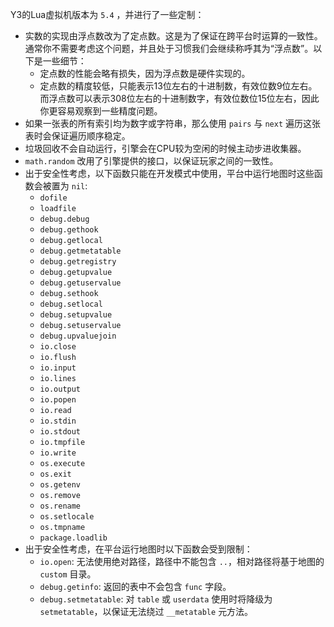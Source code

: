 Y3的Lua虚拟机版本为 `5.4` ，并进行了一些定制：

* 实数的实现由浮点数改为了定点数。这是为了保证在跨平台时运算的一致性。通常你不需要考虑这个问题，并且处于习惯我们会继续称呼其为“浮点数”。以下是一些细节：
    + 定点数的性能会略有损失，因为浮点数是硬件实现的。
    + 定点数的精度较低，只能表示13位左右的十进制数，有效位数9位左右。而浮点数可以表示308位左右的十进制数字，有效位数位15位左右，因此你更容易观察到一些精度问题。
* 如果一张表的所有索引均为数字或字符串，那么使用 `pairs` 与 `next` 遍历这张表时会保证遍历顺序稳定。
* 垃圾回收不会自动运行，引擎会在CPU较为空闲的时候主动步进收集器。
* `math.random` 改用了引擎提供的接口，以保证玩家之间的一致性。
* 出于安全性考虑，以下函数只能在开发模式中使用，平台中运行地图时这些函数会被置为 `nil`:
    + `dofile`
    + `loadfile`
    + `debug.debug`
    + `debug.gethook`
    + `debug.getlocal`
    + `debug.getmetatable`
    + `debug.getregistry`
    + `debug.getupvalue`
    + `debug.getuservalue`
    + `debug.sethook`
    + `debug.setlocal`
    + `debug.setupvalue`
    + `debug.setuservalue`
    + `debug.upvaluejoin`
    + `io.close`
    + `io.flush`
    + `io.input`
    + `io.lines`
    + `io.output`
    + `io.popen`
    + `io.read`
    + `io.stdin`
    + `io.stdout`
    + `io.tmpfile`
    + `io.write`
    + `os.execute`
    + `os.exit`
    + `os.getenv`
    + `os.remove`
    + `os.rename`
    + `os.setlocale`
    + `os.tmpname`
    + `package.loadlib`
* 出于安全性考虑，在平台运行地图时以下函数会受到限制：
    + `io.open`: 无法使用绝对路径，路径中不能包含 `..`，相对路径将基于地图的 `custom` 目录。
    + `debug.getinfo`: 返回的表中不会包含 `func` 字段。
    + `debug.setmetatable`: 对 `table` 或 `userdata` 使用时将降级为 `setmetatable`，以保证无法绕过 `__metatable` 元方法。
